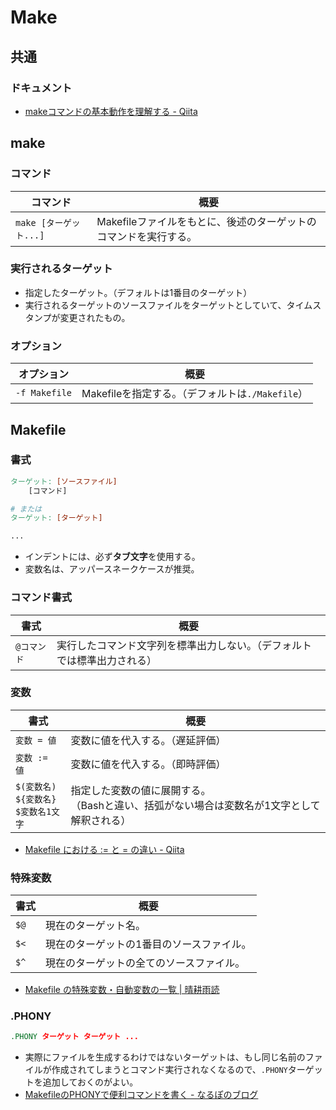 # Make

## 共通

### ドキュメント

- [makeコマンドの基本動作を理解する - Qiita](https://qiita.com/hotoku/items/6e50c9f8864e98468ac7)

## make

### コマンド

| コマンド               | 概要                                                         |
| ---------------------- | ------------------------------------------------------------ |
| `make [ターゲット...]` | Makefileファイルをもとに、後述のターゲットのコマンドを実行する。 |

### 実行されるターゲット

- 指定したターゲット。（デフォルトは1番目のターゲット）
- 実行されるターゲットのソースファイルをターゲットとしていて、タイムスタンプが変更されたもの。

### オプション

| オプション    | 概要                                             |
| ------------- | ------------------------------------------------ |
| `-f Makefile` | Makefileを指定する。（デフォルトは`./Makefile`） |

## Makefile

### 書式

```makefile
ターゲット: [ソースファイル]
    [コマンド]

# または
ターゲット: [ターゲット]

...
```

- インデントには、必ず**タブ文字**を使用する。
- 変数名は、アッパースネークケースが推奨。

### コマンド書式

| 書式        | 概要                                   |
| ----------- |--------------------------------------|
| `@コマンド` | 実行したコマンド文字列を標準出力しない。（デフォルトでは標準出力される） |

### 変数

| 書式                                             | 概要                                                         |
| ------------------------------------------------ | ------------------------------------------------------------ |
| `変数 = 値`                                      | 変数に値を代入する。（遅延評価）                             |
| `変数 := 値`                                     | 変数に値を代入する。（即時評価）                             |
| `$(変数名)`<br />`${変数名}`<br />`$変数名1文字` | 指定した変数の値に展開する。<br />（Bashと違い、括弧がない場合は変数名が1文字として解釈される） |

- [Makefile における := と = の違い - Qiita](https://qiita.com/chi9rin/items/42e76e1995558904baa7)

### 特殊変数

| 書式 | 概要                                      |
| ---- | ----------------------------------------- |
| `$@` | 現在のターゲット名。                      |
| `$<` | 現在のターゲットの1番目のソースファイル。 |
| `$^` | 現在のターゲットの全てのソースファイル。  |

- [Makefile の特殊変数・自動変数の一覧 | 晴耕雨読](https://tex2e.github.io/blog/makefile/automatic-variables)

### .PHONY

```makefile
.PHONY ターゲット ターゲット ...
```

- 実際にファイルを生成するわけではないターゲットは、もし同じ名前のファイルが作成されてしまうとコマンド実行されなくなるので、`.PHONY`ターゲットを追加しておくのがよい。
- [MakefileのPHONYで便利コマンドを書く - なるぽのブログ](https://yu-nix.com/blog/2021/8/27/makefile-phony/#.PHONY%E3%81%AE%E5%BD%B9%E5%89%B2%E3%81%A8%E5%BF%85%E8%A6%81%E6%80%A7)
